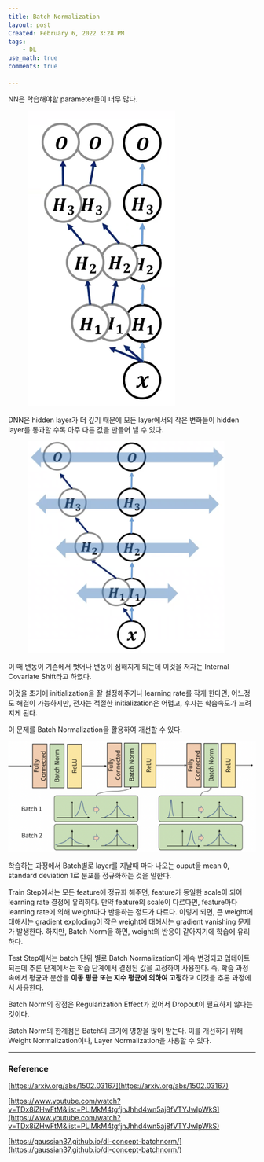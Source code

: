 ```yaml
---
title: Batch Normalization
layout: post
Created: February 6, 2022 3:28 PM
tags:
    - DL
use_math: true
comments: true

---
```


NN은 학습해야할 parameter들이 너무 많다.

<div class="center">
  <figure>
    <a href="/images/2022/BatchNorm/t0.png"><img src="/images/2022/BatchNorm/t0.png" width="300"  ></a>
  </figure>
</div>

DNN은 hidden layer가 더 깊기 때문에 모든 layer에서의 작은 변화들이 hidden layer를 통과할 수록 아주 다른 값을 만들어 낼 수 있다.

<div class="center">
  <figure>
    <a href="/images/2022/BatchNorm/t1.png"><img src="/images/2022/BatchNorm/t1.png" width="400"  ></a>
  </figure>
</div>

이 때 변동이 기존에서 벗어나 변동이 심해지게 되는데 이것을 저자는 Internal Covariate Shift라고 하였다.

이것을 초기에 initialization을 잘 설정해주거나 learning rate를 작게 한다면, 어느정도 해결이 가능하지만, 전자는 적절한 initialization은 어렵고, 후자는 학습속도가 느려지게 된다.

이 문제를 Batch Normalization을 활용하여 개선할 수 있다.

![Untitled](/images/2022/BatchNorm/t2.png)

학습하는 과정에서 Batch별로 layer를 지날때 마다 나오는 ouput을 mean 0, standard deviation 1로 분포를 정규화하는 것을 말한다.

Train Step에서는 모든 feature에 정규화 해주면, feature가 동일한 scale이 되어 learning rate 결정에 유리하다. 만약 feature의 scale이 다르다면, feature마다 learning rate에 의해 weight마다 반응하는 정도가 다르다. 이렇게 되면, 큰 weight에 대해서는 gradient exploding이 작은 weight에 대해서는 gradient vanishing 문제가 발생한다. 하지만, Batch Norm을 하면, weight의 반응이 같아지기에 학습에 유리하다.

Test Step에서는 batch 단위 별로 Batch Normalization이 계속 변경되고 업데이트 되는데 추론 단계에서는 학습 단계에서 결정된 값을 고정하여 사용한다. 즉, 학습 과정 속에서 평균과 분산을 **이동 평균 또는 지수 평균에 의하여 고정**하고 이것을 추론 과정에서 사용한다.

Batch Norm의 장점은 Regularization Effect가 있어서 Dropout이 필요하지 않다는 것이다.

Batch Norm의 한계점은 Batch의 크기에 영향을 많이 받는다. 이를 개선하기 위해 Weight Normalization이나, Layer Normalization을 사용할 수 있다.

---

### Reference

[https://arxiv.org/abs/1502.03167](https://arxiv.org/abs/1502.03167)

[https://www.youtube.com/watch?v=TDx8iZHwFtM&list=PLlMkM4tgfjnJhhd4wn5aj8fVTYJwIpWkS](https://www.youtube.com/watch?v=TDx8iZHwFtM&list=PLlMkM4tgfjnJhhd4wn5aj8fVTYJwIpWkS)

[https://gaussian37.github.io/dl-concept-batchnorm/](https://gaussian37.github.io/dl-concept-batchnorm/)
